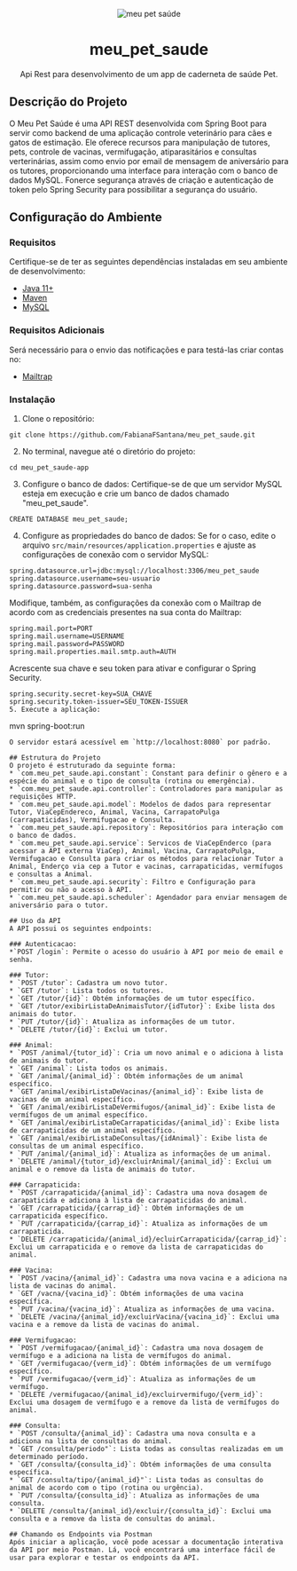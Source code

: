 <div align="center">
  
![meu pet saúde](https://github.com/FabianaFSantana/meu_pet_saude/assets/161942930/0427791b-ec45-4545-a8a4-8494e771f216)

# meu_pet_saude
Api Rest para desenvolvimento de um app de caderneta de saúde Pet.

</div>

## Descrição do Projeto
O Meu Pet Saúde é uma API REST desenvolvida com Spring Boot para servir como backend de uma aplicação controle veterinário para cães e gatos de estimação. Ele oferece recursos para manipulação de tutores, pets, controle de vacinas, vermifugação, atiparasitários e consultas verterinárias, assim como envio por email de mensagem de aniversário para os tutores, proporcionando uma interface para interação com o banco de dados MySQL. Fonerce segurança através de criação e autenticação de token pelo Spring Security para possibilitar a segurança do usuário.

## Configuração do Ambiente

### Requisitos
Certifique-se de ter as seguintes dependências instaladas em seu ambiente de desenvolvimento:

* [Java 11+](https://www.oracle.com/br/java/technologies/javase/jdk11-archive-downloads.html)
* [Maven](https://maven.apache.org/download.cgi)
* [MySQL](https://dev.mysql.com/downloads/installer/)

### Requisitos Adicionais
Será necessário para o envio das notificações e para testá-las criar contas no:
* [Mailtrap](https://mailtrap.io)

### Instalação
1. Clone o repositório:
```
git clone https://github.com/FabianaFSantana/meu_pet_saude.git
```
2. No terminal, navegue até o diretório do projeto:
```
cd meu_pet_saude-app
```
3. Configure o banco de dados:
Certifique-se de que um servidor MySQL esteja em execução e crie um banco de dados chamado "meu_pet_saude".
```
CREATE DATABASE meu_pet_saude;
```
4. Configure as propriedades do banco de dados:
Se for o caso, edite o arquivo `src/main/resources/application.properties` e ajuste as configurações de conexão com o servidor MySQL:
```
spring.datasource.url=jdbc:mysql://localhost:3306/meu_pet_saude
spring.datasource.username=seu-usuario
spring.datasource.password=sua-senha
```
Modifique, também, as configurações da conexão com o Mailtrap de acordo com as credenciais presentes na sua conta do Mailtrap:
```
spring.mail.port=PORT
spring.mail.username=USERNAME
spring.mail.password=PASSWORD
spring.mail.properties.mail.smtp.auth=AUTH
```
Acrescente sua chave e seu token para ativar e configurar o Spring Security.
```
spring.security.secret-key=SUA_CHAVE
spring.security.token-issuer=SEU_TOKEN-ISSUER
5. Execute a aplicação:
```
mvn spring-boot:run
```
O servidor estará acessível em `http://localhost:8080` por padrão.

## Estrutura do Projeto
O projeto é estruturado da seguinte forma:
* `com.meu_pet_saude.api.constant`: Constant para definir o gênero e a espécie do animal e o tipo de consulta (rotina ou emergência).
* `com.meu_pet_saude.api.controller`: Controladores para manipular as requisições HTTP.
* `com.meu_pet_saude.api.model`: Modelos de dados para representar Tutor, ViaCepEndereco, Animal, Vacina, CarrapatoPulga (carrapaticidas), Vermifugacao e Consulta.
* `com.meu_pet_saude.api.repository`: Repositórios para interação com o banco de dados.
* `com.meu_pet_saude.api.service`: Servicos de ViaCepEnderco (para acessar a API externa ViaCep), Animal, Vacina, CarrapatoPulga, Vermifugacao e Consulta para criar os métodos para relacionar Tutor a Animal, Enderço via cep a Tutor e vacinas, carrapaticidas, vermífugos e consultas a Animal.
* `com.meu_pet_saude.api.security`: Filtro e Configuração para permitir ou não o acesso à API.
* `com.meu_pet_saude.api.scheduler`: Agendador para enviar mensagem de aniversário para o tutor.

## Uso da API
A API possui os seguintes endpoints:

### Autenticacao:
*`POST /login`: Permite o acesso do usuário à API por meio de email e senha.

### Tutor:
* `POST /tutor`: Cadastra um novo tutor.
* `GET /tutor`: Lista todos os tutores.
* `GET /tutor/{id}`: Obtém informações de um tutor específico.
* `GET /tutor/exibirListaDeAnimaisTutor/{idTutor}`: Exibe lista dos animais do tutor.
* `PUT /tutor/{id}`: Atualiza as informações de um tutor.
* `DELETE /tutor/{id}`: Exclui um tutor.

### Animal:
* `POST /animal/{tutor_id}`: Cria um novo animal e o adiciona à lista de animais do tutor.
* `GET /animal`: Lista todos os animais.
* `GET /animal/{animal_id}`: Obtém informações de um animal específico.
* `GET /animal/exibirListaDeVacinas/{animal_id}`: Exibe lista de vacinas de um animal específico.
* `GET /animal/exibirListaDeVermifugos/{animal_id}`: Exibe lista de vermífugos de um animal específico.
* `GET /animal/exibirListaDeCarrapaticidas/{animal_id}`: Exibe lista de carrapaticidas de um animal específico.
* `GET /animal/exibirListaDeConsultas/{idAnimal}`: Exibe lista de consultas de um animal específico.
* `PUT /animal/{animal_id}`: Atualiza as informações de um animal.
* `DELETE /animal/{tutor_id}/excluirAnimal/{animal_id}`: Exclui um animal e o remove da lista de animais do tutor.

### Carrapaticida:
* `POST /carrapaticida/{animal_id}`: Cadastra uma nova dosagem de carapaticida e adiciona à lista de carrapaticidas do animal.
* `GET /carrapaticida/{carrap_id}`: Obtém informações de um carrapaticida específico.
* `PUT /carrapaticida/{carrap_id}`: Atualiza as informações de um carrapaticida.
* `DELETE /carrapaticida/{animal_id}/ecluirCarrapaticida/{carrap_id}`: Exclui um carrapaticida e o remove da lista de carrapaticidas do animal.

### Vacina:
* `POST /vacina/{animal_id}`: Cadastra uma nova vacina e a adiciona na lista de vacinas do animal.
* `GET /vacna/{vacina_id}`: Obtém informações de uma vacina específica.
* `PUT /vacina/{vacina_id}`: Atualiza as informações de uma vacina.
* `DELETE /vacina/{animal_id}/excluirVacina/{vacina_id}`: Exclui uma vacina e a remove da lista de vacinas do animal.

### Vermifugacao:
* `POST /vermifugacao/{animal_id}`: Cadastra uma nova dosagem de vermífugo e a adiciona na lista de vermífugos do animal.
* `GET /vermifugacao/{verm_id}`: Obtém informações de um vermífugo específico.
* `PUT /vermifugacao/{verm_id}`: Atualiza as informações de um vermífugo.
* `DELETE /vermifugacao/{animal_id}/excluirvermifugo/{verm_id}`: Exclui uma dosagem de vermífugo e a remove da lista de vermífugos do animal.

### Consulta:
* `POST /consulta/{animal_id}`: Cadastra uma nova consulta e a adiciona na lista de consultas do animal.
* `GET /consulta/periodo"`: Lista todas as consultas realizadas em um determinado período.
* `GET /consulta/{consulta_id}`: Obtém informações de uma consulta específica.
* `GET /consulta/tipo/{animal_id}"`: Lista todas as consultas do animal de acordo com o tipo (rotina ou urgência).
* `PUT /consulta/{consulta_id}`: Atualiza as informações de uma consulta.
* `DELETE /consulta/{animal_id}/excluir/{consulta_id}`: Exclui uma consulta e a remove da lista de consultas do animal.

## Chamando os Endpoints via Postman
Após iniciar a aplicação, você pode acessar a documentação interativa da API por meio Postman. Lá, você encontrará uma interface fácil de usar para explorar e testar os endpoints da API.







